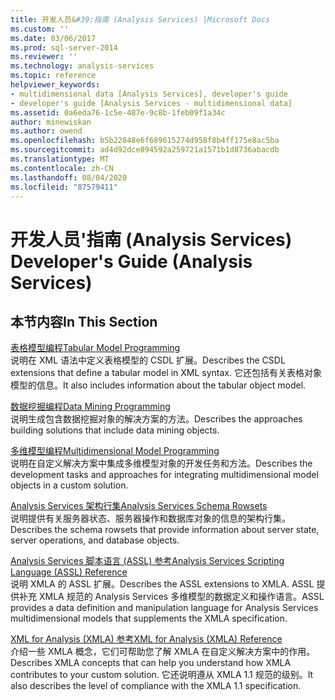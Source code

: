 ```yaml
---
title: 开发人员&#39;指南 (Analysis Services) |Microsoft Docs
ms.custom: ''
ms.date: 03/06/2017
ms.prod: sql-server-2014
ms.reviewer: ''
ms.technology: analysis-services
ms.topic: reference
helpviewer_keywords:
- multidimensional data [Analysis Services], developer's guide
- developer's guide [Analysis Services - multidimensional data]
ms.assetid: 0a6eda76-1c5e-487e-9c8b-1feb09f1a34c
author: minewiskan
ms.author: owend
ms.openlocfilehash: b5b22848e6f689615274d958f8b4ff175e8ac5ba
ms.sourcegitcommit: ad4d92dce894592a259721a1571b1d8736abacdb
ms.translationtype: MT
ms.contentlocale: zh-CN
ms.lasthandoff: 08/04/2020
ms.locfileid: "87579411"
---
```

# <a name="developer39s-guide-analysis-services"></a><span data-ttu-id="d2578-102">开发人员&#39;指南 (Analysis Services) </span><span class="sxs-lookup"><span data-stu-id="d2578-102">Developer&#39;s Guide (Analysis Services)</span></span>
    
## <a name="in-this-section"></a><span data-ttu-id="d2578-103">本节内容</span><span class="sxs-lookup"><span data-stu-id="d2578-103">In This Section</span></span>  
 [<span data-ttu-id="d2578-104">表格模型编程</span><span class="sxs-lookup"><span data-stu-id="d2578-104">Tabular Model Programming</span></span>](tabular-model-programming-compatibility-levels-1050-1103/tabular-model-programming-for-compatibility-levels-1050-through-1103.md)  
 <span data-ttu-id="d2578-105">说明在 XML 语法中定义表格模型的 CSDL 扩展。</span><span class="sxs-lookup"><span data-stu-id="d2578-105">Describes the CSDL extensions that define a tabular model in XML syntax.</span></span> <span data-ttu-id="d2578-106">它还包括有关表格对象模型的信息。</span><span class="sxs-lookup"><span data-stu-id="d2578-106">It also includes information about the tabular object model.</span></span>  
  
 [<span data-ttu-id="d2578-107">数据挖掘编程</span><span class="sxs-lookup"><span data-stu-id="d2578-107">Data Mining Programming</span></span>](dev-guide/data-mining-programming.md)  
 <span data-ttu-id="d2578-108">说明生成包含数据挖掘对象的解决方案的方法。</span><span class="sxs-lookup"><span data-stu-id="d2578-108">Describes the approaches building solutions that include data mining objects.</span></span>  
  
 [<span data-ttu-id="d2578-109">多维模型编程</span><span class="sxs-lookup"><span data-stu-id="d2578-109">Multidimensional Model Programming</span></span>](multidimensional-models/multidimensional-model-programming.md)  
 <span data-ttu-id="d2578-110">说明在自定义解决方案中集成多维模型对象的开发任务和方法。</span><span class="sxs-lookup"><span data-stu-id="d2578-110">Describes the development tasks and approaches for integrating multidimensional model objects in a custom solution.</span></span>  
  
 [<span data-ttu-id="d2578-111">Analysis Services 架构行集</span><span class="sxs-lookup"><span data-stu-id="d2578-111">Analysis Services Schema Rowsets</span></span>](https://docs.microsoft.com/bi-reference/schema-rowsets/analysis-services-schema-rowsets)  
 <span data-ttu-id="d2578-112">说明提供有关服务器状态、服务器操作和数据库对象的信息的架构行集。</span><span class="sxs-lookup"><span data-stu-id="d2578-112">Describes the schema rowsets that provide information about server state, server operations, and database objects.</span></span>  
  
 [<span data-ttu-id="d2578-113">Analysis Services 脚本语言 &#40;ASSL&#41; 参考</span><span class="sxs-lookup"><span data-stu-id="d2578-113">Analysis Services Scripting Language &#40;ASSL&#41; Reference</span></span>](https://docs.microsoft.com/bi-reference/assl/analysis-services-scripting-language-assl-for-xmla)  
 <span data-ttu-id="d2578-114">说明 XMLA 的 ASSL 扩展。</span><span class="sxs-lookup"><span data-stu-id="d2578-114">Describes the ASSL extensions to XMLA.</span></span> <span data-ttu-id="d2578-115">ASSL 提供补充 XMLA 规范的 Analysis Services 多维模型的数据定义和操作语言。</span><span class="sxs-lookup"><span data-stu-id="d2578-115">ASSL provides a data definition and manipulation language for Analysis Services multidimensional models that supplements the XMLA specification.</span></span>  
  
 [<span data-ttu-id="d2578-116">XML for Analysis (XMLA) 参考</span><span class="sxs-lookup"><span data-stu-id="d2578-116">XML for Analysis  &#40;XMLA&#41; Reference</span></span>](https://docs.microsoft.com/bi-reference/xmla/xml-for-analysis-xmla-reference)  
 <span data-ttu-id="d2578-117">介绍一些 XMLA 概念，它们可帮助您了解 XMLA 在自定义解决方案中的作用。</span><span class="sxs-lookup"><span data-stu-id="d2578-117">Describes XMLA concepts that can help you understand how XMLA contributes to your custom solution.</span></span> <span data-ttu-id="d2578-118">它还说明遵从 XMLA 1.1 规范的级别。</span><span class="sxs-lookup"><span data-stu-id="d2578-118">It also describes the level of compliance with the XMLA 1.1 specification.</span></span>  
  
  
